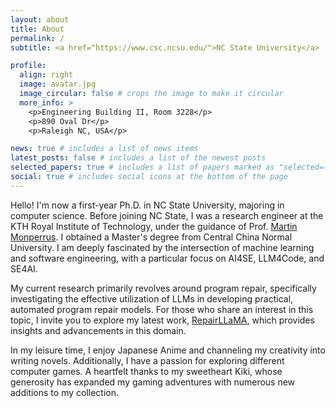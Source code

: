 ```yaml
---
layout: about
title: About
permalink: /
subtitle: <a href="https://www.csc.ncsu.edu/">NC State University</a>

profile:
  align: right
  image: avatar.jpg
  image_circular: false # crops the image to make it circular
  more_info: >
    <p>Engineering Building II, Room 3228</p>
    <p>890 Oval Dr</p>
    <p>Raleigh NC, USA</p>

news: true # includes a list of news items
latest_posts: false # includes a list of the newest posts
selected_papers: true # includes a list of papers marked as "selected={true}"
social: true # includes social icons at the bottom of the page
---
```


Hello! I'm now a first-year Ph.D. in NC State University, majoring in computer science. Before joining NC State, I was a research engineer at the KTH Royal Institute of Technology, under the guidance of Prof. [Martin Monperrus](https://www.monperrus.net/martin/). I obtained a Master's degree from Central China Normal University. I am deeply fascinated by the intersection of machine learning and software engineering, with a particular focus on AI4SE, LLM4Code, and SE4AI.

My current research primarily revolves around program repair, specifically investigating the effective utilization of LLMs in developing practical, automated program repair models. For those who share an interest in this topic, I invite you to explore my latest work, [RepairLLaMA](https://arxiv.org/abs/2312.15698), which provides insights and advancements in this domain.

In my leisure time, I enjoy Japanese Anime and channeling my creativity into writing novels. Additionally, I have a passion for exploring different computer games. A heartfelt thanks to my sweetheart Kiki, whose generosity has expanded my gaming adventures with numerous new additions to my collection.

<!-- Write your biography here. Tell the world about yourself. Link to your favorite [subreddit](http://reddit.com). You can put a picture in, too. The code is already in, just name your picture `prof_pic.jpg` and put it in the `img/` folder.

Put your address / P.O. box / other info right below your picture. You can also disable any of these elements by editing `profile` property of the YAML header of your `_pages/about.md`. Edit `_bibliography/papers.bib` and Jekyll will render your [publications page](/al-folio/publications/) automatically.

Link to your social media connections, too. This theme is set up to use [Font Awesome icons](https://fontawesome.com/) and [Academicons](https://jpswalsh.github.io/academicons/), like the ones below. Add your Facebook, Twitter, LinkedIn, Google Scholar, or just disable all of them. -->
